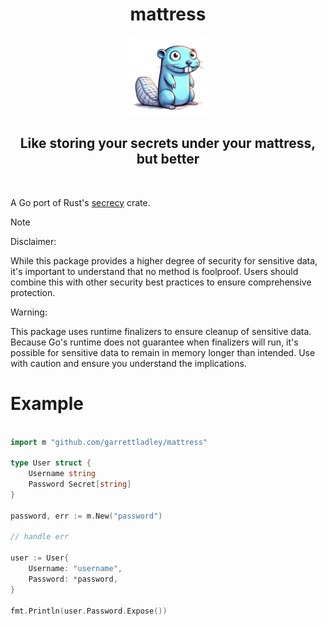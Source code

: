 <h1 align="center">mattress</h1>

<div align="center">
    <img src="./mattress.png" alt="Mattress Logo" width="25%">
</div>

<h2 align="center">Like storing your secrets under your mattress, but better</h2>

<br />

A Go port of Rust's [secrecy](https://github.com/iqlusioninc/crates/tree/main/secrecy) crate.

> [!NOTE]
> Disclaimer:
> 
> While this package provides a higher degree of security for sensitive data, it's important to understand that no method is foolproof. Users should combine this with other security best practices to ensure comprehensive protection.
>
> Warning:
> 
> This package uses runtime finalizers to ensure cleanup of sensitive data. Because Go's runtime does not guarantee when finalizers will run, it's possible for sensitive data to remain in memory longer than intended. Use with caution and ensure you understand the implications.

# Example

```go

import m "github.com/garrettladley/mattress"

type User struct {
    Username string
    Password Secret[string]
}

password, err := m.New("password")

// handle err

user := User{
    Username: "username",
    Password: *password,
}

fmt.Println(user.Password.Expose())
```
